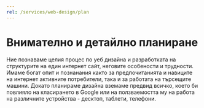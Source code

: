 ```yaml
---
rel: /services/web-design/plan
---
```

# Внимателно и детайлно **планиране**
Ние познаваме целия процес по уеб дизайна и разработката на структурите на един интернет сайт, неговите особености и трудности. Имаме богат опит и познанания както за предпочитанията и навиците на интернет активните потребители, така и за работата на търсещите машини.  Докато планираме дизайна вземаме предвид всичко, което би повлияло на класирането в Google или на ползваемостта му на работа на различните устройства - десктоп, таблети, телефони.